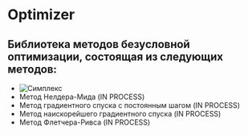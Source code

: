 # Optimizer
## Библиотека методов безусловной оптимизации, состоящая из следующих методов:
* ![Симплекс](https://github.com/LIvanoff/Optimizer/blob/master/Simplex.ixx)
* Метод Нелдера-Мида (IN PROCESS)
* Метод градиентного спуска с постоянным шагом (IN PROCESS)
* Метод наискорейшего градиентного спуска (IN PROCESS)
* Метод Флетчера-Ривса (IN PROCESS)
